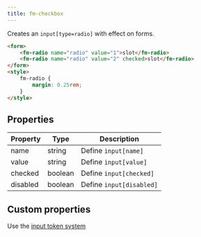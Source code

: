 ```yaml
---
title: fm-checkbox
---
```


Creates an `input[type=radio]` with effect on forms.

```html preview
<form>
    <fm-radio name="radio" value="1">slot</fm-radio>
    <fm-radio name="radio" value="2" checked>slot</fm-radio>
</form>
<style>
    fm-radio {
        margin: 0.25rem;
    }
</style>
```

## Properties

| Property | Type    | Description              |
| -------- | ------- | ------------------------ |
| name     | string  | Define `input[name]`     |
| value    | string  | Define `input[value]`    |
| checked  | boolean | Define `input[checked]`  |
| disabled | boolean | Define `input[disabled]` |

## Custom properties

Use the [input token system](/tokens/input)
